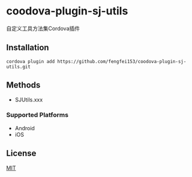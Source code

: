# coodova-plugin-sj-utils
自定义工具方法集Cordova插件

## Installation

    cordova plugin add https://github.com/fengfei153/coodova-plugin-sj-utils.git

## Methods

- SJUtils.xxx

### Supported Platforms

- Android
- iOS

## License

[MIT](/LICENSE)